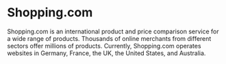 # Shopping.com

<div class="container-toc"></div>

Shopping.com is an international product and price comparison service for a wide range of products. Thousands of online merchants from different sectors offer millions of products. Currently, Shopping.com operates websites in Germany, France, the UK, the United States, and Australia.